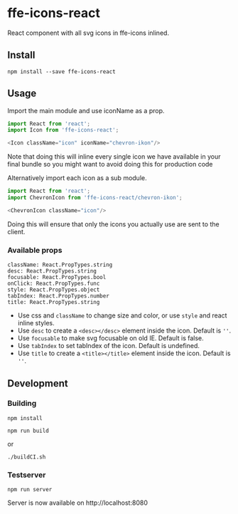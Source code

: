 # ffe-icons-react

React component with all svg icons in ffe-icons inlined.

## Install

```
npm install --save ffe-icons-react
```

## Usage

Import the main module and use iconName as a prop.

```javascript
import React from 'react';
import Icon from 'ffe-icons-react';

<Icon className="icon" iconName="chevron-ikon"/>
```
Note that doing this will inline every single icon we have
available in your final bundle so you might want to avoid
doing this for production code

Alternatively import each icon as a sub module.

```javascript
import React from 'react';
import ChevronIcon from 'ffe-icons-react/chevron-ikon';

<ChevronIcon className="icon"/>
```
Doing this will ensure that only the icons you actually
use are sent to the client.

### Available props

```
className: React.PropTypes.string
desc: React.PropTypes.string
focusable: React.PropTypes.bool
onClick: React.PropTypes.func
style: React.PropTypes.object
tabIndex: React.PropTypes.number
title: React.PropTypes.string
```

* Use css and `className` to change size and color, or use `style` and react inline styles.
* Use `desc` to create a `<desc></desc>` element inside the icon. Default is `''`.
* Use `focusable` to make svg focusable on old IE. Default is false.
* Use `tabIndex` to set tabIndex of the icon. Default is undefined.
* Use `title` to create a `<title></title>` element inside the icon. Default is `''`.




## Development

### Building
```
npm install

npm run build
```
or
```
./buildCI.sh
```
### Testserver

```
npm run server
```
Server is now available on http://localhost:8080
